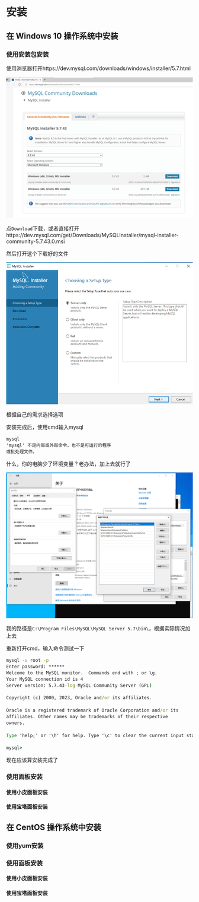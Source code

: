 # 安装

## 在 Windows 10 操作系统中安装

### 使用安装包安装

使用浏览器打开https://dev.mysql.com/downloads/windows/installer/5.7.html

![image-20230722094101347](./安装.assets/image-20230722094101347.png)

点`Download`下载，或者直接打开https://dev.mysql.com/get/Downloads/MySQLInstaller/mysql-installer-community-5.7.43.0.msi

然后打开这个下载好的文件

![image-20230722095218303](./安装.assets/image-20230722095218303.png)

根据自己的需求选择选项

安装完成后，使用cmd输入mysql

```bat
mysql
'mysql' 不是内部或外部命令，也不是可运行的程序
或批处理文件。
```

什么，你的电脑少了环境变量？老办法，加上去就行了

![image-20230722101350403](./安装.assets/image-20230722101350403.png)

我的路径是`C:\Program Files\MySQL\MySQL Server 5.7\bin\`，根据实际情况加上去

重新打开cmd，输入命令测试一下

```bat
mysql -u root -p
Enter password: ******
Welcome to the MySQL monitor.  Commands end with ; or \g.
Your MySQL connection id is 4
Server version: 5.7.43-log MySQL Community Server (GPL)

Copyright (c) 2000, 2023, Oracle and/or its affiliates.

Oracle is a registered trademark of Oracle Corporation and/or its
affiliates. Other names may be trademarks of their respective
owners.

Type 'help;' or '\h' for help. Type '\c' to clear the current input statement.

mysql>
```

现在应该算安装完成了

### 使用面板安装

#### 使用小皮面板安装

#### 使用宝塔面板安装

## 在 CentOS 操作系统中安装

### 使用yum安装

### 使用面板安装

#### 使用小皮面板安装

#### 使用宝塔面板安装